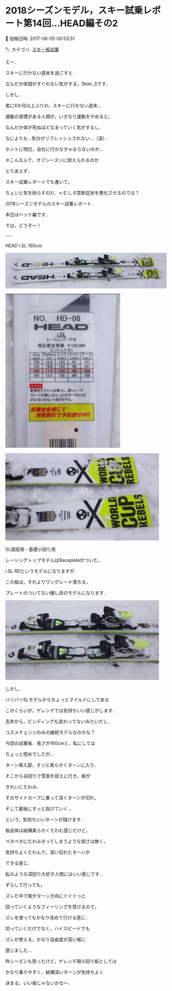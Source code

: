 # 2018シーズンモデル，スキー試乗レポート第14回…HEAD編その2

📅 投稿日時: 2017-06-05 00:53:51

🏷️ カテゴリ: [スキー板試乗](c0bd8048615710cee890e403a36cc9a2b.md)

えー．


スキーに行かない週末を過ごすと．


なんだか体調がすぐれない気がする，Skier_Sです．





しかし．


実に6か月以上ぶりの，スキーに行かない週末…


運動の習慣がある人間が，いきなり運動をやめると，


なんだか体が死ぬほどなまっていく気がするし．





なによりも…気分がリフレッシュされない…（涙）．


ホントに明日，会社に行かなきゃならないのか…


＃こんなんで，オフシーズンに耐えられるのか





とりあえず．


スキー試乗レポートでも書いて，


ちょいと気を紛らすのだ．←むしろ禁断症状を悪化させるのでは？





2018シーズンモデルのスキー試乗レポート．


本日はヘッド編です．





では，どうぞ～！


---[]()





HEAD i.SL 160cm







![e29685e8c623aa2fd1c3d468e32eb0b7.jpg](images/e29685e8c623aa2fd1c3d468e32eb0b7.jpg)









![0a70c147857a895f41d10f8e7ab6ed76.jpg](images/0a70c147857a895f41d10f8e7ab6ed76.jpg)









![8a2d45c85600e79754208ea06a7f7cfd.jpg](images/8a2d45c85600e79754208ea06a7f7cfd.jpg)







SL競技用・基礎小回り用





レーシングトップモデルはRaceplateがついた，


i.SL RDというモデルになりますが．


この板は，それよりワングレード落ちる，


プレートのついてない優し目のモデルになります．




![570786d432ded2b39ced403b050be44c.jpg](images/570786d432ded2b39ced403b050be44c.jpg)




しかし．


バリバリSLモデルからちょっとマイルドにしてある


このくらいが，ゲレンデでは気持ちいい感じがします．





去年から，ビンディングも変わってないみたいだし．


コスメチェンジのみの継続モデルなのかな？





今回の試乗板．長さが160cmと，私にしては


ちょっと短めでしたが…


ターン導入部，すっと柔らかくターンに入り．


そこから谷回りで雪面を捉えに行き，板が


きれいにたわみ．


そのサイドカーブに乗って深くターンが切れ，


そして最後にすっと抜けていく…


という，気持ちいいターンが描けます．





板自体は結構柔らかくたわむ感じだけど，


ペタペタにたわみきってしまうような弱さは無く，


気持ちよくたわんで，深い切れたターンが


できる感じ．


私のような深回り大好き人間にはいい感じです…





ずらして行っても，


ズレた中で板がターン方向にぐぐぐっと


回っていくようなフィーリングを受けるので，


ズレを使ってもかなり攻めて行ける感じ．


切っていくだけでなく，ハイスピードでも


ズレが使える，かなり自由度が高い板に


感じました…





昨シーズンも思ったけど，ゲレンデ用小回り板としては


かなり乗りやすく，結構深いターンが気持ちよく


決まる，いい板じゃないかな～．

